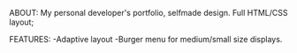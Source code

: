 ABOUT:
My personal developer's portfolio, selfmade design. Full HTML/CSS layout;

FEATURES:
-Adaptive layout
-Burger menu for medium/small size displays.
